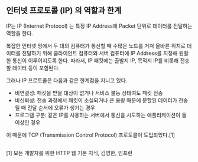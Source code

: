 ## 인터넷 프로토콜 (IP) 의 역할과 한계

IP는 IP (Internet Protocol) 는 특정 IP Address에 Packet 단위로 데이터를 전달하는 역할을 한다.

복잡한 인터넷 망에서 두 대의 컴퓨터가 통신할 때 수많은 노드를 거쳐 올바른 위치로 데이터를 전달하기 위해 클라이언트 컴퓨터와 서버 컴퓨터에 IP Address를 지정해 원활한 통신이 이루어지도록 한다. 따라서, IP 패킷에는 출발지 IP, 목적지 IP를 비롯해 전송할 데이터 등이 포함된다.

그러나 IP 프로토콜은 다음과 같은 한계점을 지니고 있다.
- 비연결성: 패킷을 받을 대상이 없거나 서비스 불능 상태여도 패킷 전송
- 비신뢰성: 전송 과정에서 패킷이 소실되거나 큰 용량 때문에 분할된 데이터가 전송될 때 전달 순서에 오류가 생기는 경우
- 프로그램 구분: 같은 IP를 사용하는 서버에서 통신을 시도하는 애플리케이션이 둘 이상인 경우

이 때문에 TCP (Transmission Control Protocol) 프로토콜이 도입되었다.[1]


##
[1] 모든 개발자를 위한 HTTP 웹 기본 지식, 김영한, 인프런

